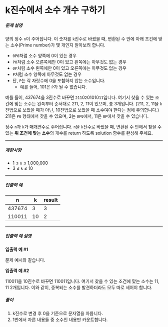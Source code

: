 # k진수에서 소수 개수 구하기

##### 문제 설명

양의 정수  `n`이 주어집니다. 이 숫자를  `k`진수로 바꿨을 때, 변환된 수 안에 아래 조건에 맞는 소수(Prime number)가 몇 개인지 알아보려 합니다.

-   `0P0`처럼 소수 양쪽에 0이 있는 경우
-   `P0`처럼 소수 오른쪽에만 0이 있고 왼쪽에는 아무것도 없는 경우
-   `0P`처럼 소수 왼쪽에만 0이 있고 오른쪽에는 아무것도 없는 경우
-   `P`처럼 소수 양쪽에 아무것도 없는 경우
-   단,  `P`는 각 자릿수에 0을 포함하지 않는 소수입니다.
    -   예를 들어, 101은  `P`가 될 수 없습니다.

예를 들어, 437674을 3진수로 바꾸면  `211`0`2`01010`11`입니다. 여기서 찾을 수 있는 조건에 맞는 소수는 왼쪽부터 순서대로 211, 2, 11이 있으며, 총 3개입니다. (211, 2, 11을  `k`진법으로 보았을 때가 아닌, 10진법으로 보았을 때 소수여야 한다는 점에 주의합니다.) 211은  `P0`  형태에서 찾을 수 있으며, 2는  `0P0`에서, 11은  `0P`에서 찾을 수 있습니다.

정수  `n`과  `k`가 매개변수로 주어집니다.  `n`을  `k`진수로 바꿨을 때, 변환된 수 안에서 찾을 수 있는  **위 조건에 맞는 소수**의 개수를 return 하도록 solution 함수를 완성해 주세요.

----------

##### 제한사항

-   1 ≤  `n`  ≤ 1,000,000
-   3 ≤  `k`  ≤ 10

----------

##### 입출력 예
|n|k|result|
|--|--|--|
|437674|3|3|
|110011|10|2|

----------

##### 입출력 예 설명

**입출력 예 #1**

문제 예시와 같습니다.

**입출력 예 #2**

110011을 10진수로 바꾸면 110011입니다. 여기서 찾을 수 있는 조건에 맞는 소수는 11, 11 2개입니다. 이와 같이, 중복되는 소수를 발견하더라도 모두 따로 세어야 합니다.

##### 풀이
1. k진수로 변경 후 0을 기준으로 문자열을 자릅니다.
2. 1번에서 자른 내용들 중 소수인 내용만 카운트합니다.